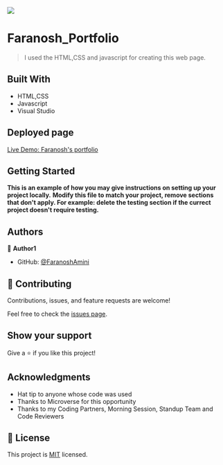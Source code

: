 ﻿![](https://img.shields.io/badge/Microverse-blueviolet)

# Faranosh_Portfolio

>I used the HTML,CSS and javascript for creating this web page.


## Built With

- HTML,CSS
- Javascript
- Visual Studio

## Deployed page
 [Live Demo: Faranosh's portfolio](https://faranoshamini.github.io/Faranosh_Portfolio/)

## Getting Started

**This is an example of how you may give instructions on setting up your project locally.**
**Modify this file to match your project, remove sections that don't apply. For example: delete the testing section if the currect project doesn't require testing.**


## Authors

👤 **Author1**

- GitHub: [@FaranoshAmini](https://github.com/FaranoshAmini)

## 🤝 Contributing

Contributions, issues, and feature requests are welcome!

Feel free to check the [issues page](../../issues/).

## Show your support

Give a ⭐️ if you like this project!

## Acknowledgments

- Hat tip to anyone whose code was used
- Thanks to Microverse for this opportunity
- Thanks to my Coding Partners, Morning Session, Standup Team and Code Reviewers

## 📝 License

This project is [MIT](./MIT.md) licensed.
